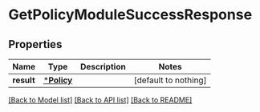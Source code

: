 # GetPolicyModuleSuccessResponse


## Properties
Name | Type | Description | Notes
------------ | ------------- | ------------- | -------------
**result** | [***Policy**](Policy.md) |  | [default to nothing]


[[Back to Model list]](../README.md#models) [[Back to API list]](../README.md#api-endpoints) [[Back to README]](../README.md)


